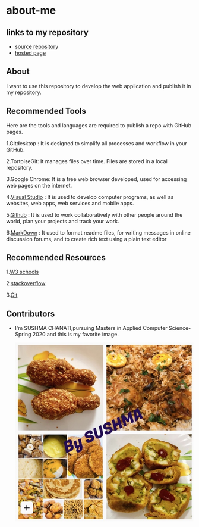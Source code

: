 # about-me

## links to my repository
- [source repository](https://github.com/sushmachanati/about-me)
- [hosted page](https://sushmachanati.github.io/about-me/)

## About

I want to use this repository to develop the web application and publish it in my repository.

##  Recommended Tools

Here are the tools and languages are required to publish a repo with GitHub pages.

1.Gitdesktop : It is designed to simplify all processes and workflow in your GitHub.

2.TortoiseGit:  It manages files over time. Files are stored in a local repository.

3.Google Chrome: It is a free web browser developed, used for accessing web pages on the internet.

4.[Visual Studio](https://visualstudio.microsoft.com/) : It is used to develop computer programs, as well as websites, web apps, web services and mobile apps.

5.[Github](https://github.com/) : It is used to work collaboratively with other people around the world, plan your projects and track your work.

6.[MarkDown](https://www.markdownguide.org/cheat-sheet/) : It used to format readme files, for writing messages in online discussion forums, and to create rich text using a plain text editor

##  Recommended Resources

1.[W3 schools](https://www.w3schools.com/)

2.[stackoverflow](https://stackoverflow.com/)

3.[Git](https://try.github.io/)

## Contributors

- I'm SUSHMA CHANATI,pursuing Masters in Applied Computer Science-Spring 2020 and this is my favorite image.






  <img src ="https://github.com/sushmachanati/about-me/blob/master/FAjpg.jpg?raw=true">
  
 
